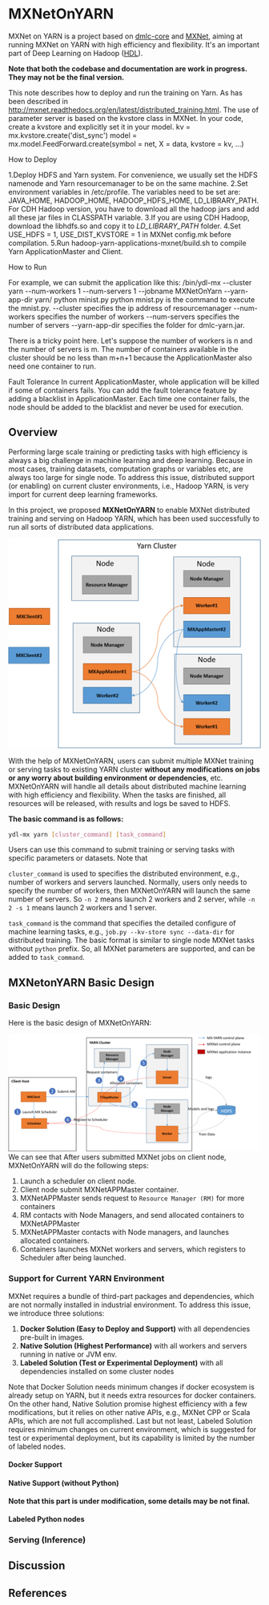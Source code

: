 # MXNetOnYARN
MXNet on YARN is a project based on [dmlc-core](https://github.com/dmlc/dmlc-core) and [MXNet](https://github.com/dmlc/mxnet), aiming at running MXNet on YARN with high efficiency and flexibility. It's an important part of Deep Learning on Hadoop ([HDL](https://github.com/Intel-bigdata/HDL)). 

**Note that both the codebase and documentation are work in progress. They may not be the final version.**

This note describes how to deploy and run the training on Yarn.
As has been described in http://mxnet.readthedocs.org/en/latest/distributed_training.html. The use of parameter server is based on the kvstore class in MXNet.
In your code, create a kvstore and explicitly set it in your model.
kv = mx.kvstore.create('dist_sync')
model = mx.model.FeedForward.create(symbol = net, X = data, kvstore = kv, ...)

How to Deploy

1.Deploy HDFS and Yarn system. For convenience, we usually set the HDFS namenode and Yarn resourcemanager to be on the same machine.
2.Set environment variables in /etc/profile. The variables need to be set are: JAVA_HOME, HADOOP_HOME, HADOOP_HDFS_HOME, LD_LIBRARY_PATH. For CDH Hadoop version, you have to download all the hadoop jars and add all these jar files in CLASSPATH variable.
3.If you are using CDH Hadoop, download the libhdfs.so and copy it to *LD_LIBRARY_PATH* folder.
4.Set USE_HDFS = 1, USE_DIST_KVSTORE = 1 in MXNet config.mk before compilation.
5.Run hadoop-yarn-applications-mxnet/build.sh to compile Yarn ApplicationMaster and Client.

How to Run

For example, we can submit the application like this:
/bin/ydl-mx --cluster yarn --num-workers 1 --num-servers 1 --jobname MXNetOnYarn --yarn-app-dir yarn/ python minist.py
python mnist.py is the command to execute the mnist.py.
--cluster  specifies the ip address of resourcemanager
--num-workers specifies the number of workers
--num-servers specifies the number of servers
--yarn-app-dir specifies the folder for dmlc-yarn.jar.

There is a tricky point here. Let's suppose the number of workers is n and the number of servers is m. The number of containers available in the cluster should be no less than m+n+1 because the ApplicationMaster also need one container to run.  

Fault Tolerance
In current ApplicationMaster, whole application will be killed if some of containers fails. You can add the fault tolerance feature by adding a blacklist in ApplicationMaster. Each time one container fails, the node should be added to the blacklist and never be used for execution.

## Overview

Performing large scale training or predicting tasks with high efficiency is always a big challenge in machine learning and deep learning. Because in most cases, training datasets, computation graphs or variables etc, are always too large for single node. To address this issue, distributed support (or enabling) on current cluster environments, i.e., Hadoop YARN, is very import for current deep learning frameworks. 

In this project, we proposed **MXNetOnYARN** to enable MXNet distributed training and serving on Hadoop YARN, which has been used successfully to run all sorts of distributed data applications. 

![Basic Design](images/mx_yarn.png)

With the help of MXNetOnYARN, users can submit multiple MXNet training or serving tasks to existing YARN cluster **without any modifications on jobs or any worry about building environment or dependencies**, etc. MXNetOnYARN will handle all details about distributed machine learning with high efficiency and flexibility. When the tasks are finished, all resources  will be released, with results and logs be saved to HDFS.

**The basic command is as follows:**

```bash
ydl-mx yarn [cluster_command] [task_command]
```
Users can use this command to submit training or serving tasks with specific parameters or datasets. Note that 

`cluster_command` is used to specifies the distributed environment, e.g., number of workers and servers launched. Normally, users only needs to specify the number of workers, then MXNetOnYARN will launch the same number of servers. So `-n 2` means launch 2 workers and 2 server, while `-n 2 -s 1` means launch 2 workers and 1 server.

`task_command` is the command that specifies the detailed configure of machine learning tasks, e.g., `job.py --kv-store sync --data-dir` for distributed training. The basic format is similar to single node MXNet tasks without `python` prefix. So, all MXNet parameters are supported, and can be added to `task_command`.

## MXNetonYARN Basic Design

### Basic Design

Here is the basic design of MXNetOnYARN:

![Basic Design](images/mx_yarn_workflow.png)
We can see that After users submitted MXNet jobs on client node, MXNetOnYARN will do the following steps:

1. Launch a scheduler on client node. 
2. Client node submit MXNetAPPMaster container.
3. MXNetAPPMaster sends request to `Resource Manager (RM)` for more containers
4. RM contacts with Node Managers, and send allocated containers to MXNetAPPMaster
5. MXNetAPPMaster contacts with Node managers, and launches allocated containers.
6. Containers launches MXNet workers and servers, which registers to Scheduler after being launched.


### Support for Current YARN Environment
MXNet requires a bundle of third-part packages and dependencies, which are not normally installed in industrial environment. To address this issue, we introduce three solutions:

1. **Docker Solution (Easy to Deploy and Support)** with all dependencies pre-built in images.
2. **Native Solution (Highest Performance)** with all workers and servers running in native or JVM env.
3. **Labeled Solution (Test or Experimental Deployment)** with all dependencies installed on some cluster nodes

Note that Docker Solution needs minimum changes if docker ecosystem is already setup on YARN, but it needs extra resources for docker containers. On the other hand, Native Solution promise highest efficiency with a few modifications, but it relies on other native APIs, e.g., MXNet CPP or Scala APIs, which are not full accomplished. Last but not least, Labeled Solution requires minimum changes on current environment, which is suggested for test or experimental deployment, but its capability is limited by the number of labeled nodes.

#### Docker Support



#### Native Support (without Python)
**Note that this part is under modification, some details may be not final.** 

#### Labeled Python nodes

### Serving (Inference)

## Discussion

## References





